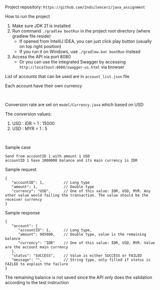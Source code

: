 Project repository: ```https://github.com/2ndsilencerz/java_assignment```

How to run the project

1. Make sure JDK 21 is installed
2. Run command ```./gradlew bootRun``` in the project root directory (where gradlew file reside)
    * If opened from IntelliJ IDEA, you can just click play button (usually on top right position)
    * If you run it on Windows, use ```./gradlew.bat bootRun``` instead
3. Access the API via port 8080
    * Or you can use the integrated Swagger by accessing ```http://localhost:8080/swagger-ui.html``` via browser

List of accounts that can be used are in ```account_list.json``` file

Each account have their own currency

<br>

Conversion rate are set on ```model/Currency.java``` which based on USD

The conversion values:

1. USD : IDR = 1 : 15000
2. USD : MYR = 1 : 5

<br>

Sample case

```
Send from accountID 1 with amount 1 USD
accountID 1 have 1000000 balance and its main currency is IDR
```

Sample request

```
{
   "accountID": 1,         // Long type
   "amount": 1,            // Double type
   "currency": "USD",      // One of this value: IDR, USD, MYR. Any other value would failing the transaction. The value should be the receiver currency
}
```

Sample response

```
{
   "account": {
      "accountID": 1,      // Long type,
      "amount": 985000,    // Double type, value is the remaining balance
      "currency": "IDR"    // One of this value: IDR, USD, MYR. Value are the account main currency
   },
   "status": "SUCCESS",    // Value is either SUCCESS or FAILED
   "message": "",          // String type, only filled if status is FAILED to explain the failure
}
```

The remaining balance is not saved since the API only does the validation according to the test instruction  